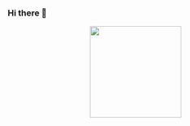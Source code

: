 ### Hi there 👋

<p align="center">
<a href="https://github.com/robertov8">
  <img height="180em" src="https://github-readme-stats.vercel.app/api?username=robertov8&theme=dark&count_private=true&show_icons=true&title_color=6e40c9&icon_color=6e40c9&line_height=20"/>
</a>
</p>

<!--
**robertov8/robertov8** is a ✨ _special_ ✨ repository because its `README.md` (this file) appears on your GitHub profile.

Here are some ideas to get you started:

- 🔭 I’m currently working on ...
- 🌱 I’m currently learning ...
- 👯 I’m looking to collaborate on ...
- 🤔 I’m looking for help with ...
- 💬 Ask me about ...
- 📫 How to reach me: ...
- 😄 Pronouns: ...
- ⚡ Fun fact: ...
-->
